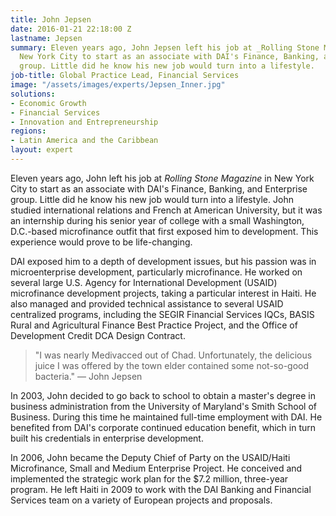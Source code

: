```yaml
---
title: John Jepsen
date: 2016-01-21 22:18:00 Z
lastname: Jepsen
summary: Eleven years ago, John Jepsen left his job at _Rolling Stone Magazine_ in
  New York City to start as an associate with DAI's Finance, Banking, and Enterprise
  group. Little did he know his new job would turn into a lifestyle.
job-title: Global Practice Lead, Financial Services
image: "/assets/images/experts/Jepsen_Inner.jpg"
solutions:
- Economic Growth
- Financial Services
- Innovation and Entrepreneurship
regions:
- Latin America and the Caribbean
layout: expert
---
```


Eleven years ago, John left his job at _Rolling Stone Magazine_ in New York City to start as an associate with DAI's Finance, Banking, and Enterprise group. Little did he know his new job would turn into a lifestyle. John studied international relations and French at American University, but it was an internship during his senior year of college with a small Washington, D.C.-based microfinance outfit that first exposed him to development. This experience would prove to be life-changing.

DAI exposed him to a depth of development issues, but his passion was in microenterprise development, particularly microfinance. He worked on several large U.S. Agency for International Development (USAID) microfinance development projects, taking a particular interest in Haiti. He also managed and provided technical assistance to several USAID centralized programs, including the SEGIR Financial Services IQCs, BASIS Rural and Agricultural Finance Best Practice Project, and the Office of Development Credit DCA Design Contract.   

> "I was nearly Medivacced out of Chad. Unfortunately, the delicious juice I was offered by the town elder contained some not-so-good bacteria." — John Jepsen 

In 2003, John decided to go back to school to obtain a master's degree in business administration from the University of Maryland's Smith School of Business. During this time he maintained full-time employment with DAI. He benefited from DAI's corporate continued education benefit, which in turn built his credentials in enterprise development.

In 2006, John became the Deputy Chief of Party on the USAID/Haiti Microfinance, Small and Medium Enterprise Project. He conceived and implemented the strategic work plan for the $7.2 million, three-year program. He left Haiti in 2009 to work with the DAI Banking and Financial Services team on a variety of European projects and proposals.
